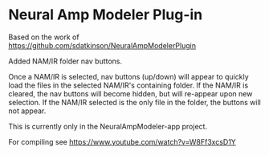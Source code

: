 # Neural Amp Modeler Plug-in

Based on the work of https://github.com/sdatkinson/NeuralAmpModelerPlugin

Added NAM/IR folder nav buttons.

Once a NAM/IR is selected, nav buttons (up/down) will appear to quickly load the files in the selected NAM/IR's containing folder. If the NAM/IR is cleared, the nav buttons will become hidden, but will re-appear upon new selection. If the NAM/IR selected is the only file in the folder, the buttons will not appear.

This is currently only in the NeuralAmpModeler-app project.

For compiling see https://www.youtube.com/watch?v=W8Ff3xcsD1Y
